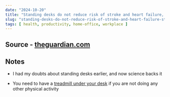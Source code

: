 ```yaml
---
date: "2024-10-20"
title: "Standing desks do not reduce risk of stroke and heart failure, study suggests"
slug: "standing-desks-do-not-reduce-risk-of-stroke-and-heart-failure-study-suggests"
tags: [ health, productivity, home-office, workplace ]
---
```




## Source - [theguardian.com][1]

## Notes
* I had my doubts about standing desks earlier, and now science backs it
* You need to have a [treadmill under your desk][2] if you are not doing any other physical activity



  [1]: https://www.theguardian.com/society/2024/oct/16/standing-desks-may-be-bad-for-your-health-study-suggests
  [2]: https://www.christophtrappe.com/how-to-use-a-small-under-desk-treadmill/
